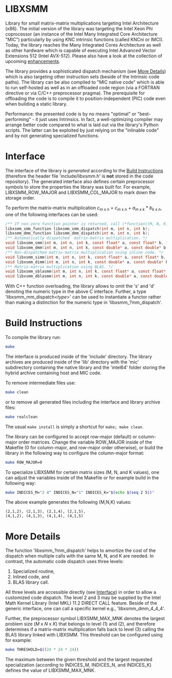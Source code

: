 LIBXSMM
=======
Library for small matrix-matrix multiplications targeting Intel Architecture (x86). The initial version of the library was targeting the Intel Xeon Phi coprocessor (an instance of the Intel Many Integrated Core Architecture "MIC") particularly by using KNC intrinsic functions (called KNCni or IMCI). Today, the library reaches the Many Integrated Cores Architecture as well as other hardware which is capable of executing Intel Advanced Vector Extensions 512 (Intel AVX-512). Please also have a look at the collection of upcoming [enhancements](https://github.com/hfp/libxsmm/labels/enhancement).

The library provides a sophisticated dispatch mechanism (see [More Details](#more-details)) which is also targeting other instruction sets (beside of the Intrinsic code paths). The library can be also compiled to "MIC native code" which is able to run self-hosted as well as in an offloaded code region (via a FORTRAN directive or via C/C++ preprocessor pragma). The prerequisite for offloading the code is to compile it to position-independent (PIC) code even when building a static library.

Performance: the presented code is by no means "optimal" or "best-performing" - it just uses Intrinsics. In fact, a well-optimizing compiler may arrange better code compared to what is laid out via the library's Python scripts. The latter can be exploited by just relying on the "inlinable code" and by not generating specialized functions.

Interface
=========
The interface of the library is *generated* according to the [Build Instructions](#build-instructions) (therefore the header file 'include/libxsmm.h' is **not** stored in the code repository). The generated interface also defines certain  preprocessor symbols to store the properties the library was built for. For example, LIBXSMM_ROW_MAJOR and LIBXSMM_COL_MAJOR to mark down the storage order.

To perform the matrix-matrix multiplication *c*<sub>*m* x *n*</sub> = *c*<sub>*m* x *n*</sub> + *a*<sub>*m* x *k*</sub> \* *b*<sub>*k* x *n*</sub>, one of the following interfaces can be used:

```C
/** If non-zero function pointer is returned, call (*function)(M, N, K). */
libxsmm_smm_function libxsmm_smm_dispatch(int m, int n, int k);
libxsmm_dmm_function libxsmm_dmm_dispatch(int m, int n, int k);
/** Automatically dispatched  matrix-matrix multiplication. */
void libxsmm_smm(int m, int n, int k, const float* a, const float* b, float* c);
void libxsmm_dmm(int m, int n, int k, const double* a, const double* b, double* c);
/** Non-dispatched matrix-matrix multiplication using inline code. */
void libxsmm_simm(int m, int n, int k, const float* a, const float* b, float* c);
void libxsmm_dimm(int m, int n, int k, const double* a, const double* b, double* c);
/** Matrix-matrix multiplication using BLAS. */
void libxsmm_sblasmm(int m, int n, int k, const float* a, const float* b, float* c);
void libxsmm_dblasmm(int m, int n, int k, const double* a, const double* b, double* c);
```

With C++ function overloading, the library allows to omit the 's' and 'd' denoting the numeric type in the above C interface. Further, a type 'libxsmm_mm_dispatch<*type*>' can be used to instantiate a functor rather than making a distinction for the numeric type in 'libxsmm_?mm_dispatch'.

Build Instructions
==================
To compile the library run:

```sh
make
```

The interface is produced inside of the 'include' directory. The library archives are produced inside of the 'lib' directory with the 'mic' subdirectory containing the native library and the 'intel64' folder storing the hybrid archive containing host and MIC code.

To remove intermediate files use:

```sh
make clean
```

or to remove all generated files including the interface and library archive files:

```sh
make realclean
```

The usual `make install` is simply a shortcut for `make; make clean`.

The library can be configured to accept row-major (default) or column-major order matrices. Change the variable ROW_MAJOR inside of the Makefile (0 for column-major, and row-major order otherwise), or build the library in the following way to configure the column-major format:

```sh
make ROW_MAJOR=0
```

To specialize LIBXSMM for certain matrix sizes (M, N, and K values), one can adjust the variables inside of the Makefile or for example build in the following way:

```sh
make INDICES_M="2 4" INDICES_N="1" INDICES_K="$(echo $(seq 2 5))"
```

The above example generates the following (M,N,K) values:

```
(2,1,2), (2,1,3), (2,1,4), (2,1,5),
(4,1,2), (4,1,3), (4,1,4), (4,1,5)
```

More Details
============
The function 'libxsmm_?mm_dispatch' helps to amortize the cost of the dispatch when multiple calls with the same M, N, and K are needed. In contrast, the automatic code dispatch uses three levels:

1. Specialized routine,
2. Inlined code, and
3. BLAS library call.

All three levels are accessible directly (see [Interface](#interface)) in order to allow a customized code dispatch. The level 2 and 3 may be supplied by the Intel Math Kernel Library (Intel MKL) 11.2 DIRECT CALL feature. Beside of the generic interface, one can call a specific kernel e.g., 'libxsmm_dmm_4_4_4'.

Further, the preprocessor symbol LIBXSMM_MAX_MNK denotes the largest problem size (*M* x *N* x *K*) that belongs to level (1) and (2), and therefore determines if a matrix-matrix multiplication falls back to level (3) calling the BLAS library linked with LIBXSMM. This threshold can be configured using for example:

```sh
make THRESHOLD=$((24 * 24 * 24))
```

The maximum between the given threshold and the largest requested specialization (according to INDICES_M, INDICES_N, and INDICES_K) defines the value of LIBXSMM_MAX_MNK.

